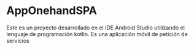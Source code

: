 # AppOnehandSPA
Este es un proyecto desarrollado en el IDE Android Studio utilizando el lenguaje de programación kotlin. Es una aplicación móvil de petición de servicios 
